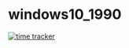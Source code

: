 # windows10_1990

[![time tracker](https://wakatime.com/badge/github/yashpaneliya/Windows10_90s_Edition.svg)](https://wakatime.com/badge/github/yashpaneliya/Windows10_90s_Edition)
